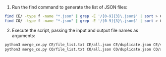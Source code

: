1. Run the find command to generate the list of JSON files:

```bash
find CE/ -type f -name "*.json" | grep -E '/[0-9]{3}\.json$' | sort > CE/file_list.txt
find CO/ -type f -name "*.json" | grep -E '/[0-9]{3}\.json$' | sort > CO/file_list.txt
```

2. Execute the script, passing the input and output file names as arguments:

```bash
python3 merge_ce.py CE/file_list.txt CE/all.json CE/duplicate.json CE/stat.json
python3 merge_co.py CO/file_list.txt CO/all.json CO/duplicate.json CO/stat.json
```